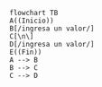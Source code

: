 ``` mermaid 
flowchart TB
A((Inicio))
B[/ingresa un valor/]
C[\n\]
D[/ingresa un valor/]
E((Fin))
A --> B
B --> C
C --> D
```
<!--
dfd para ingresar un valor e imprimirlo
-->
<!--stackedit_data:
eyJoaXN0b3J5IjpbLTIwODQ0MTEwNTldfQ==
-->